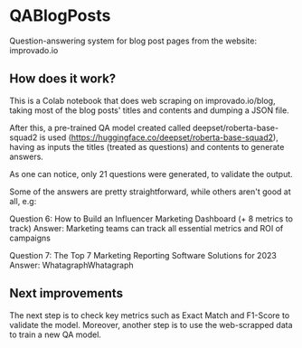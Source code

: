 # QABlogPosts
Question-answering system for blog post pages from the website: improvado.io

## How does it work?

This is a Colab notebook that does web scraping on improvado.io/blog, taking most of the blog posts' titles and contents and dumping a JSON file.

After this, a pre-trained QA model created called deepset/roberta-base-squad2 is used (https://huggingface.co/deepset/roberta-base-squad2), having as inputs the titles (treated as questions) and contents to generate answers.

As one can notice, only 21 questions were generated, to validate the output.

Some of the answers are pretty straightforward, while others aren't good at all, e.g:

Question 6: How to Build an Influencer Marketing Dashboard (+ 8 metrics to track)
Answer: Marketing teams can track all essential metrics and ROI of campaigns

Question 7: The Top 7 Marketing Reporting Software Solutions for 2023
Answer: WhatagraphWhatagraph

## Next improvements

The next step is to check key metrics such as Exact Match and F1-Score to validate the model. Moreover, another step is to use the web-scrapped data to train a new QA model.




